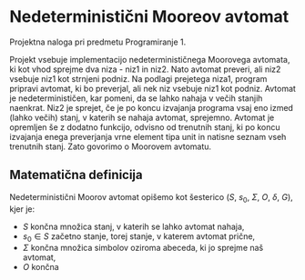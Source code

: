 # Nedeterministični Mooreov avtomat
Projektna naloga pri predmetu Programiranje 1.

Projekt vsebuje implementacijo nedeterminističnega Moorovega avtomata, ki kot vhod sprejme dva niza - niz1 in niz2. Nato avtomat preveri, ali niz2 vsebuje niz1 kot strnjeni podniz. Na podlagi prejetega niza1, program pripravi avtomat, ki bo preverjal, ali nek niz vsebuje niz1 kot podniz. Avtomat je nedeterminističen, kar pomeni, da se lahko nahaja v večih stanjih naenkrat. Niz2 je sprejet, če je po koncu izvajanja programa vsaj eno izmed (lahko večih) stanj, v katerih se nahaja avtomat, sprejemno. Avtomat je opremljen še z dodatno funkcijo, odvisno od trenutnih stanj, ki po koncu izvajanja enega preverjanja vrne element tipa unit in natisne seznam vseh trenutnih stanj. Zato govorimo o Moorovem avtomatu. 

## Matematična definicija
Nedeterministični Moorov avtomat opišemo kot šesterico $(S, \ s_{0}, \ \Sigma , \ O, \ \delta , \ G)$, kjer je: 
- $S$ končna množica stanj, v katerih se lahko avtomat nahaja,
- $s_{0} \in S$ začetno stanje, torej stanje, v katerem avtomat prične,
- $\Sigma$ končna množica simbolov oziroma abeceda, ki jo sprejme naš avtomat,
- $O$ končna 
